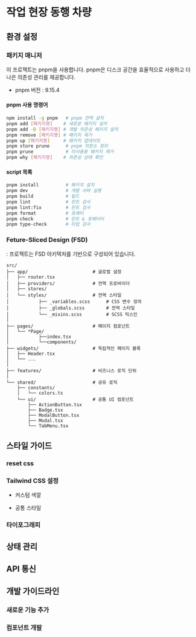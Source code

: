 # 작업 현장 동행 차량

## 환경 설정

### 패키지 매니저

이 프로젝트는 pnpm을 사용합니다. pnpm은 디스크 공간을 효율적으로 사용하고 더 나은 의존성 관리를 제공합니다.

- pnpm 버전 : 9.15.4

#### pnpm 사용 명령어

```bash
npm install -g pnpm   # pnpm 전역 설치
pnpm add [패키지명]    # 새로운 패키지 설치
pnpm add -D [패키지명] # 개발 의존성 패키지 설치
pnpm remove [패키지명] # 패키지 제거
pnpm up [패키지명]     # 패키지 업데이트
pnpm store prune      # pnpm 저장소 정리
pnpm prune            # 미사용용 패키지 제거
pnpm why [패키지명]    # 의존성 상태 확인
```

#### script 목록

```bash
pnpm install          # 패키지 설치
pnpm dev              # 개발 서버 실행
pnpm build            # 빌드
pnpm lint             # 린트 검사
pnpm lint:fix         # 린트 검사
pnpm format           # 포매터
pnpm check            # 린트 & 포매터터
pnpm type-check       # 타입 검사
```

### Feture-Sliced Design (FSD)

: 프로젝트는 FSD 아키텍처를 기반으로 구성되어 있습니다.

```text
src/
├── app/                        # 글로벌 설정
│   ├── router.tsx
│   ├── providers/              # 전역 프로바이더
│   ├── stores/
│   └── styles/                 # 전역 스타일
│           ├── _variables.scss      # CSS 변수 정의
│           ├── _globals.scss        # 전역 스타일
│           └── _mixins.scss         # SCSS 믹스인     
│
├── pages/                      # 페이지 컴포넌트
│   └── *Page/
│           ├──index.tsx
│           └──components/
├── widgets/                    # 독립적인 페이지 블록
│   ├── Header.tsx
│   └── ...
│
├── features/                   # 비즈니스 로직 단위
│
└── shared/                     # 공유 로직
    ├── constants/
    │   └── colors.ts
    └── ui/                     # 공통 UI 컴포넌트
        ├── ActionButton.tsx
        ├── Badge.tsx
        ├── ModalButton.tsx
        ├── Modal.tsx
        └── TabMenu.tsx
```

## 스타일 가이드

### reset css 

### Tailwind CSS 설정

* 커스텀 색깔

* 공통 스타일

### 타이포그래피

## 상태 관리

## API 통신

## 개발 가이드라인

### 새로운 기능 추가

### 컴포넌트 개발